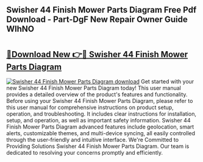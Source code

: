 ## Swisher 44 Finish Mower Parts Diagram Free Pdf Download - Part-DgF New Repair Owner Guide WlhNO

# <h2><a href="http://dfo0n9.blite.top/?on=Swisher+44+Finish+Mower+Parts+Diagram">🔗Download New 👉🔴 Swisher 44 Finish Mower Parts Diagram</a></h2>

[![Swisher 44 Finish Mower Parts Diagram download](https://i.imgur.com/lujVjoI.png)](http://dfo0n9.blite.top/?on=Swisher+44+Finish+Mower+Parts+Diagram)
Get started with your new Swisher 44 Finish Mower Parts Diagram today! This user manual provides a detailed overview of the product's features and functionality. Before using your Swisher 44 Finish Mower Parts Diagram, please refer to this user manual for comprehensive instructions on product setup, operation, and troubleshooting. It includes clear instructions for installation, setup, and operation, as well as important safety information. Swisher 44 Finish Mower Parts Diagram advanced features include geolocation, smart alerts, customizable themes, and multi-device syncing, all easily controlled through the user-friendly and intuitive interface. We're Committed to Providing Solutions Swisher 44 Finish Mower Parts Diagram. Our team is dedicated to resolving your concerns promptly and efficiently.
